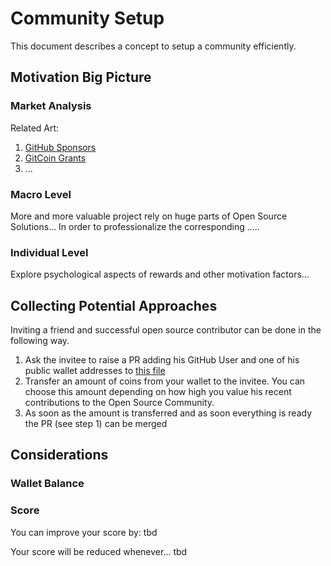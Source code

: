# Community Setup
This document describes a concept to setup a community efficiently.

## Motivation Big Picture
### Market Analysis
Related Art: 
1. [GitHub Sponsors]()
2. [GitCoin Grants](https://gitcoin.co/)
3. ...

### Macro Level
More and more valuable project rely on huge parts of Open Source Solutions...
In order to professionalize the corresponding .....

### Individual Level
Explore psychological aspects of rewards and other motivation factors... 

## Collecting Potential Approaches
Inviting a friend and successful open source contributor can be done in the following way.
1. Ask the invitee to raise a PR adding his GitHub User and one of his public wallet addresses to [this file](https://github.com/cla-assistant/contributor-assistant/blob/main/community/invitation-tree.json)
2. Transfer an amount of coins from your wallet to the invitee. You can choose this amount depending on how high you value his recent contributions to the Open Source Community.
3. As soon as the amount is transferred and as soon everything is ready the PR (see step 1) can be merged


## Considerations

### Wallet Balance

### Score
You can improve your score by:
tbd

Your score will be reduced whenever...
tbd


